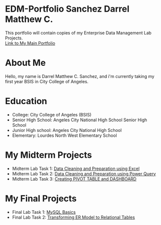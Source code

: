 # EDM-Portfolio Sanchez Darrel Matthew C.
This portfolio will contain copies of my Enterprise Data Management Lab Projects.<br>
[Link to My Main Portfolio](https://dsanchez05.github.io/EDM-Sanchez-Darrel-Matthew-C./)

# About Me
Hello, my name is Darrel Matthew C. Sanchez, and i'm currently taking my first year BSIS in City College of Angeles.

# Education
- College: City College of Angeles (BSIS)
- Senior High School: Angeles City National High School Senior High School
- Junior High school: Angeles City National High School 
- Elementary: Lourdes North West Elementary School

# My Midterm Projects
- Midterm Lab Task 1: [Data Cleaning and Preparation using Excel](https://dsanchez05.github.io/Midterm-Lab-Task-1/)
- Midterm Lab Task 2: [Data Cleaning and Preparation using Power Query](https://dsanchez05.github.io/Midterm-Lab-Task-2/)
- Midterm Lab Task 3: [Creating PIVOT TABLE and DASHBOARD](https://dsanchez05.github.io/Midterm-Lab-Task-3/)

# My Final Projects
- Final Lab Task 1: [MySQL Basics](https://dsanchez05.github.io/Finals-Lab-Task-1-MySQL-Basics/)
- Final Lab Task 2: [Transforming ER Model to Relational Tables](https://dsanchez05.github.io/Finals-Lab-Task-2-Transform-ER-into-Relational-tables/)
